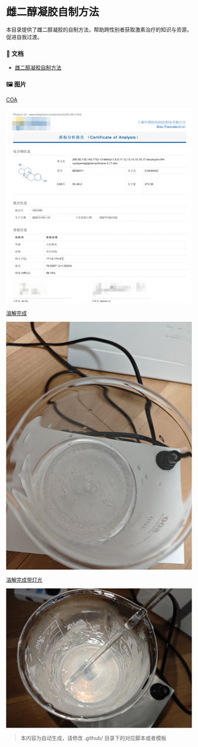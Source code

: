 # 雌二醇凝胶自制方法

本目录提供了雌二醇凝胶的自制方法，帮助跨性别者获取激素治疗的知识与资源，促进自我过渡。


### 📄 文档

- [雌二醇凝胶自制方法](雌二醇凝胶自制方法.md)

### 🖼️ 图片

[COA](COA.webp)

![COA](COA.webp)


[溶解完成](溶解完成.jpg)

![溶解完成](溶解完成.jpg)


[溶解完成带灯光](溶解完成带灯光.jpg)

![溶解完成带灯光](溶解完成带灯光.jpg)



> 本内容为自动生成，请修改 .github/ 目录下的对应脚本或者模板
